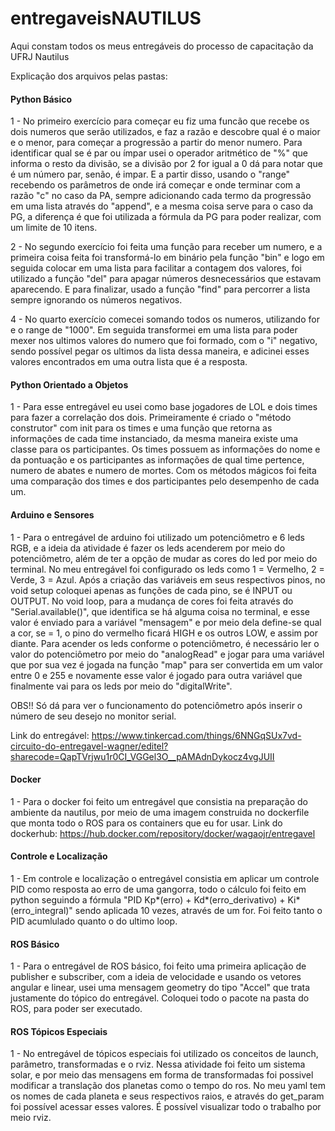 # entregaveisNAUTILUS
Aqui constam todos os meus entregáveis do processo de capacitação da UFRJ Nautilus

Explicação dos arquivos pelas pastas:

#### Python Básico 
1 - No primeiro exercício para começar eu fiz uma funcão que recebe os dois numeros que serão utilizados, e faz a razão e descobre qual é o maior e o menor, para começar a progressão a partir do menor numero. Para identificar qual se é par ou ímpar usei o operador aritmético de "%" que informa o resto da divisão, se a divisão por 2 for igual a 0 dá para notar que é um número par, senão, é impar. E a partir disso, usando o "range" recebendo os parâmetros de onde irá começar e onde terminar com a razão "c" no caso da PA, sempre adicionando cada termo da progressão em uma lista através do "append", e a mesma coisa serve para o caso da PG, a diferença é que foi utilizada a fórmula da PG para poder realizar, com um limite de 10 itens.

2 - No segundo exercício foi feita uma função para receber um numero, e a primeira coisa feita foi transformá-lo em binário pela função "bin" e logo em seguida colocar em uma lista para facilitar a contagem dos valores, foi utilizado a função "del" para apagar números desnecessários que estavam aparecendo. E para finalizar, usado a função "find" para percorrer a lista sempre ignorando os números negativos.

4 - No quarto exercício comecei somando todos os numeros, utilizando for e o range de "1000". Em seguida transformei em uma lista para poder mexer nos ultimos valores do numero que foi formado, com o "i" negativo, sendo possível pegar os ultimos da lista dessa maneira, e adicinei esses valores encontrados em uma outra lista que é a resposta. 

#### Python Orientado a Objetos

1 - Para esse entregável eu usei como base jogadores de LOL e dois times para fazer a correlação dos dois. Primeiramente é criado o "método construtor" com init para os times e uma função que retorna as informações de cada time instanciado, da mesma maneira existe uma classe para os participantes. Os times possuem as informações do nome e da pontuação e os participantes as informações de qual time pertence, numero de abates e numero de mortes. Com os métodos mágicos foi feita uma comparação dos times e dos participantes pelo desempenho de cada um.

####  Arduino e Sensores

1 - Para o entregável de arduino foi utilizado um potenciômetro e 6 leds RGB, e a ideia da atividade é fazer os leds acenderem por meio do potenciômetro, além de ter a opção de mudar as cores do led por meio do terminal. No meu entregável foi configurado os leds como 1 = Vermelho, 2 = Verde, 3 = Azul. Após a criação das variáveis em seus respectivos pinos, no void setup coloquei apenas as funções de cada pino, se é INPUT ou OUTPUT. No void loop, para a mudança de cores foi feita através do "Serial.available()", que identifica se há alguma coisa no terminal, e esse valor é enviado para a variável "mensagem" e por meio dela define-se qual a cor, se = 1, o pino do vermelho ficará HIGH e os outros LOW, e assim por diante. Para acender os leds conforme o potenciômetro, é necessário ler o valor do potenciômetro por meio do "analogRead" e jogar para uma variável que por sua vez é jogada na função "map" para ser convertida em um valor entre 0 e 255 e novamente esse valor é jogado para outra variável que finalmente vai para os leds por meio do "digitalWrite".

OBS!! Só dá para ver o funcionamento do potenciômetro após inserir o número de seu desejo no monitor serial.

Link do entregável: https://www.tinkercad.com/things/6NNGqSUx7vd-circuito-do-entregavel-wagner/editel?sharecode=QapTVrjwu1r0CI_VGGel3O__pAMAdnDykocz4vgJUII

#### Docker

1 - Para o docker foi feito um entregável que consistia na preparação do ambiente da nautilus, por meio de uma imagem construida no dockerfile que monta todo o ROS para os containers que eu for usar. Link do dockerhub: https://hub.docker.com/repository/docker/wagaojr/entregavel

#### Controle e Localização

1 - Em controle e localização o entregável consistia em aplicar um controle PID como resposta ao erro de uma gangorra, todo o cálculo foi feito em python seguindo a fórmula "PID Kp*(erro) + Kd*(erro_derivativo) + Ki*(erro_integral)" sendo aplicada 10 vezes, através de um for. Foi feito tanto o PID acumlulado quanto o do ultimo loop.

#### ROS Básico

1 - Para o entregável de ROS básico, foi feito uma primeira aplicação de publisher e subscriber, com a ideia de velocidade e usando os vetores angular e linear, usei uma mensagem geometry do tipo "Accel" que trata justamente do tópico do entregável. Coloquei todo o pacote na pasta do ROS, para poder ser executado. 

#### ROS Tópicos Especiais

1 - No entregável de tópicos especiais foi utilizado os conceitos de launch, parâmetro, transformadas e o rviz. Nessa atividade foi feito um sistema solar, e por meio das mensagens em forma de transformadas foi possivel modificar a translação dos planetas como o tempo do ros. No meu yaml tem os nomes de cada planeta e seus respectivos raios, e através do get_param foi possível acessar esses valores. É possível visualizar todo o trabalho por meio rviz.
